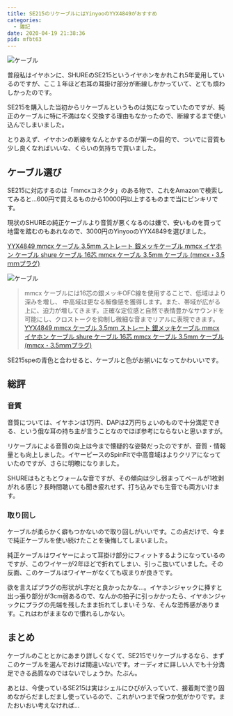 ```yaml
---
title: SE215のリケーブルにはYinyooのYYX4849がおすすめ
categories:
  - 雑記
date: 2020-04-19 21:38:36
pid: mfbt63
---
```


![ケーブル](img1.jpg)

普段私はイヤホンに、SHUREのSE215というイヤホンをかれこれ5年愛用しているのですが、ここ１年ほど右耳の耳掛け部分が断線しかかっていて、とても煩わしかったのです。

SE215を購入した当初からリケーブルというものは気になっていたのですが、純正のケーブルに特に不満はなく交換する理由もなかったので、断線するまで使い込んでしまいました。

とりあえず、イヤホンの断線をなんとかするのが第一の目的で、ついでに音質も少し良くなればいいな、くらいの気持ちで買いました。



## ケーブル選び

SE215に対応するのは「mmcxコネクタ」のある物で、これをAmazonで検索してみると...600円で買えるものから10000円以上するものまで当にピンキリです。

現状のSHUREの純正ケーブルより音質が悪くなるのは嫌で、安いものを買って地雷を踏むのもあれなので、3000円のYinyooのYYX4849を選びました。

[YYX4849 mmcx ケーブル 3.5mm ストレート 銀メッキケーブル mmcx イヤホン ケーブル shure ケーブル 16芯 mmcx ケーブル 3.5mm ケーブル (mmcx・3.5ｍｍプラグ)](https://www.amazon.co.jp/gp/product/B07TWJW1G4/)



![ケーブル](img2.jpg)

> mmcx ケーブルには16芯の銀メッキOFC線を使用することで、低域はより深みを増し、 中高域は更なる解像感を獲得します。また、帯域が広がる上に、迫力が増してきます。正確な定位感と自然で表情豊かなサウンドを可能にし、クロストークを抑制し微細な音までリアルに表現できます。
> [YYX4849 mmcx ケーブル 3.5mm ストレート 銀メッキケーブル mmcx イヤホン ケーブル shure ケーブル 16芯 mmcx ケーブル 3.5mm ケーブル (mmcx・3.5ｍｍプラグ)](https://www.amazon.co.jp/gp/product/B07TWJW1G4/)

SE215speの青色と合わせると、ケーブルと色がお揃いになってかわいいです。

## 総評

### 音質

音質については、イヤホンは1万円、DAPは2万円ちょいのもので十分満足できる、という俄な耳の持ち主が言うことなのでほぼ参考にならないと思いますが。

リケーブルによる音質の向上は今まで懐疑的な姿勢だったのですが、音質・情報量とも向上しました。イヤーピースのSpinFitで中高音域はよりクリアになっていたのですが、さらに明瞭になりました。

SHUREはもともとウォームな音ですが、その傾向は少し弱まってベールが1枚剥がれる感じ？長時間聴いても聞き疲れせず、打ち込みでも生音でも両方いけます。


### 取り回し

ケーブルが柔らかく癖もつかないので取り回しがいいです。この点だけで、今まで純正ケーブルを使い続けたことを後悔してしまいました。

純正ケーブルはワイヤーによって耳掛け部分にフィットするようになっているのですが、このワイヤーが2年ほどで折れてしまい、引っこ抜いていました。その反面、このケーブルはワイヤーがなくても収まりが良きです。

欲を言えばプラグの形状がL字だと良かったかな...。イヤホンジャックに挿すと出っ張り部分が3cm弱あるので、なんかの拍子に引っかかったら、イヤホンジャックにプラグの先端を残したまま折れてしまいそうな、そんな恐怖感があります。これはわがままなので慣れるしかない。

## まとめ

ケーブルのこととかにあまり詳しくなくて、SE215でリケーブルするなら、まずこのケーブルを選んでおけば間違いないです。オーディオに詳しい人でも十分満足できる品質なのではないでしょうか。たぶん。

あとは、今使っているSE215は実はシェルにひびが入っていて、接着剤で塗り固めながらだましだまし使っているので、これがいつまで保つか気がかりです。またおいおい考えなければ...
